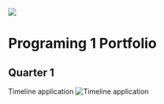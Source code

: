 ![](https://github.com/Akwardginger/Programing1Portfolio/blob/main/Images/banner.png)

# Programing 1 Portfolio

## Quarter 1

Timeline application
![Timeline application](https://github.com/Akwardginger/Programing1Portfolio/blob/main/Images/timeline.png)

